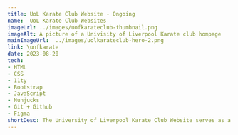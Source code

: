 ```yaml
---
title: UoL Karate Club Website - Ongoing
name:  UoL Karate Club Websites
imageUrl: ../images/uofkarateclub-thumbnail.png
imageAlt: A picture of a Univisity of Liverpool Karate club hompage
mainImageUrl:  ../images/uolkarateclub-hero-2.png
link: \unfkarate
date: 2023-08-20
tech:
- HTML
- CSS
- 11ty
- Bootstrap
- JavaScript
- Nunjucks
- Git + Github
- Figma
shortDesc: The University of Liverpool Karate Club Website serves as a central hub for both new and existing members, providing essential session and event information while also enhance the club's visibility to potential sponsors. 
---
```


